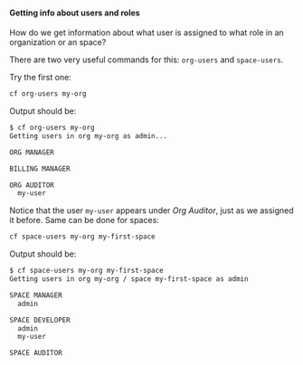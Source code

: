 #### Getting info about users and roles

How do we get information about what user is assigned to what role in an organization or an space?

There are two very useful commands for this: `org-users` and `space-users`.

Try the first one:

```sh
cf org-users my-org
```

Output should be:

```sh
$ cf org-users my-org
Getting users in org my-org as admin...

ORG MANAGER

BILLING MANAGER

ORG AUDITOR
  my-user
```

Notice that the user `my-user` appears under *Org Auditor*, just as we assigned it before.
Same can be done for spaces:

```sh
cf space-users my-org my-first-space
```

Output should be:

```sh
$ cf space-users my-org my-first-space
Getting users in org my-org / space my-first-space as admin

SPACE MANAGER
  admin

SPACE DEVELOPER
  admin
  my-user

SPACE AUDITOR
```
